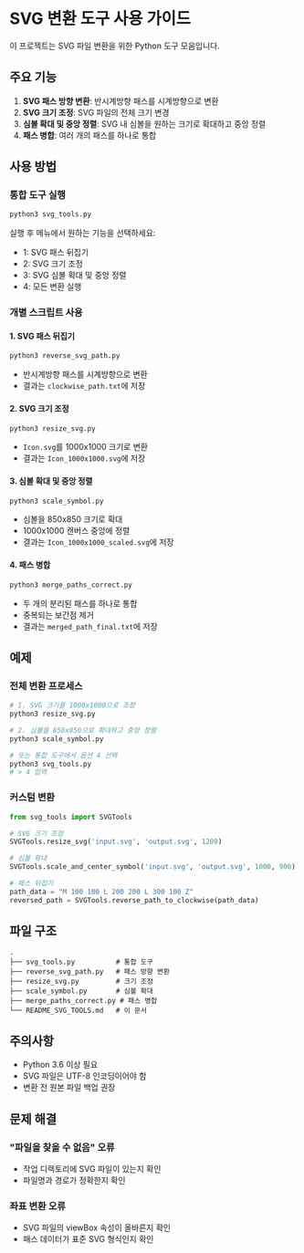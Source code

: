 # SVG 변환 도구 사용 가이드

이 프로젝트는 SVG 파일 변환을 위한 Python 도구 모음입니다.

## 주요 기능

1. **SVG 패스 방향 변환**: 반시계방향 패스를 시계방향으로 변환
2. **SVG 크기 조정**: SVG 파일의 전체 크기 변경
3. **심볼 확대 및 중앙 정렬**: SVG 내 심볼을 원하는 크기로 확대하고 중앙 정렬
4. **패스 병합**: 여러 개의 패스를 하나로 통합

## 사용 방법

### 통합 도구 실행
```bash
python3 svg_tools.py
```

실행 후 메뉴에서 원하는 기능을 선택하세요:
- 1: SVG 패스 뒤집기
- 2: SVG 크기 조정
- 3: SVG 심볼 확대 및 중앙 정렬
- 4: 모든 변환 실행

### 개별 스크립트 사용

#### 1. SVG 패스 뒤집기
```bash
python3 reverse_svg_path.py
```
- 반시계방향 패스를 시계방향으로 변환
- 결과는 `clockwise_path.txt`에 저장

#### 2. SVG 크기 조정
```bash
python3 resize_svg.py
```
- `Icon.svg`를 1000x1000 크기로 변환
- 결과는 `Icon_1000x1000.svg`에 저장

#### 3. 심볼 확대 및 중앙 정렬
```bash
python3 scale_symbol.py
```
- 심볼을 850x850 크기로 확대
- 1000x1000 캔버스 중앙에 정렬
- 결과는 `Icon_1000x1000_scaled.svg`에 저장

#### 4. 패스 병합
```bash
python3 merge_paths_correct.py
```
- 두 개의 분리된 패스를 하나로 통합
- 중복되는 보간점 제거
- 결과는 `merged_path_final.txt`에 저장

## 예제

### 전체 변환 프로세스
```bash
# 1. SVG 크기를 1000x1000으로 조정
python3 resize_svg.py

# 2. 심볼을 850x850으로 확대하고 중앙 정렬
python3 scale_symbol.py

# 또는 통합 도구에서 옵션 4 선택
python3 svg_tools.py
# > 4 입력
```

### 커스텀 변환
```python
from svg_tools import SVGTools

# SVG 크기 조정
SVGTools.resize_svg('input.svg', 'output.svg', 1200)

# 심볼 확대
SVGTools.scale_and_center_symbol('input.svg', 'output.svg', 1000, 900)

# 패스 뒤집기
path_data = "M 100 100 L 200 200 L 300 100 Z"
reversed_path = SVGTools.reverse_path_to_clockwise(path_data)
```

## 파일 구조

```
.
├── svg_tools.py          # 통합 도구
├── reverse_svg_path.py   # 패스 방향 변환
├── resize_svg.py         # 크기 조정
├── scale_symbol.py       # 심볼 확대
├── merge_paths_correct.py # 패스 병합
└── README_SVG_TOOLS.md   # 이 문서
```

## 주의사항

- Python 3.6 이상 필요
- SVG 파일은 UTF-8 인코딩이어야 함
- 변환 전 원본 파일 백업 권장

## 문제 해결

### "파일을 찾을 수 없음" 오류
- 작업 디렉토리에 SVG 파일이 있는지 확인
- 파일명과 경로가 정확한지 확인

### 좌표 변환 오류
- SVG 파일의 viewBox 속성이 올바른지 확인
- 패스 데이터가 표준 SVG 형식인지 확인